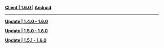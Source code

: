 **[Client | 1.6.0 ](https://autopatchcnws.yuanshen.com/client_app/pc_mihoyo/20210609_cda4068353f840c3/YuanShen_1.6.0.zip)**| **[Android](https://autopatchcnws.yuanshen.com/client_app/Android/20210609_2758cc87f80c2355/ydbackup17/yuanshen_1.6.0.apk)**

---

**[Update | 1.4.0 - 1.6.0](https://autopatchcnws.yuanshen.com/client_app/update/hk4e_cn/18/game_1.4.0_1.6.0_diff_lCTaYAtE9cJoR8SZ.zip)**

**[Update | 1.5.0 - 1.6.0](https://hk4e-download-sync-bj.oss-cn-beijing.aliyuncs.com/client_app/update/hk4e_cn/18/game_1.5.0_1.6.0_diff_vFMyf8Plw1haTmSx.zip)**

**[Update | 1.5.1 - 1.6.0](https://hk4e-download-sync-bj.oss-cn-beijing.aliyuncs.com/client_app/update/hk4e_cn/18/game_1.5.1_1.6.0_diff_HAirjnkVtBom95Sq.zip)**
